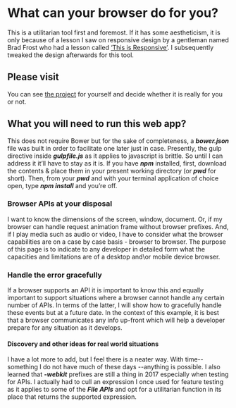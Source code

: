 # What can your browser do for you?
This is a utilitarian tool first and foremost. If it has some aestheticism, it is only because of a lesson I saw on responsive design by a gentleman named Brad Frost who had a lesson called [&lsquo;This is Responsive&rsquo;](http://bradfrost.com/blog/web/this-is-responsive/). I subsequently tweaked the design afterwards for this tool. 


## Please visit
You can see [the project](https://donLucho.github.io/apis "the project at github") for yourself and decide whether it is really for you or not. 


## What you will need to run this web app?
This does not require Bower but for the sake of completeness, a __*bower.json*__ file was built in order to facilitate one later just in case. Presently, the gulp directive inside __*gulpfile.js*__ as it applies to javascript is brittle. So until I can address it it&rsquo;ll have to stay as it is. If you have __*npm*__ installed, first, download the contents &amp; place them in your present working directory (or __*pwd*__ for short). Then, from your __*pwd*__ and with your terminal application of choice open, type __*npm install*__ and you&rsquo;re off.


### Browser APIs at your disposal
I want to know the dimensions of the screen, window, document. Or, if my browser can handle request animation frame without browser prefixes. And, if I play media such as audio or video, I have to consider what the browser capabilities are on a case by case basis &#45; browser to browser. The purpose of this page is to indicate to any developer in detailed form what the capacities and limitations are of a desktop and\or mobile device browser. 


### Handle the error gracefully
If a browser supports an API it is important to know this and equally important to support situations where a browser cannot handle any certain number of APIs. In terms of the latter, I will show how to gracefully handle these events but at a future date. In the context of this example, it is best that a browser communicates any info up&#45;front which will help a developer prepare for any situation as it develops. 


#### Discovery and other ideas for real world situations
I have a lot more to add, but I feel there is a neater way. With time&#45;&#45; something I do not have much of these days &#45;&#45;anything is possible. I also learned that __*-webkit*__ prefixes are still a thing in 2017 especially when testing for APIs. I actually had to cull an expression I once used for feature testing as it applies to some of the __*File APIs*__ and opt for a utilitarian function in its place that returns the supported expression. 